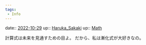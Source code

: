 ```yaml
---
tags:
 - Info
---
```


date:: [2022-10-29](Daily_Note/2022-10-29.md)
up:: [Haruka_Sakaki](Bar/Novel/Nacaria/Haruka_Sakaki.md)
up:: [Math](Bar/Novel/Topics/Math.md)

計算式は未来を見通すための目よ。
だから、私は漸化式が大好きなの。